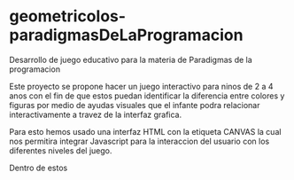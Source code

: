 # geometricolos-paradigmasDeLaProgramacion
Desarrollo de juego educativo para la materia de Paradigmas de la programacion

Este proyecto se propone hacer un juego interactivo para ninos de 2 a 4 anos con el fin de que estos puedan identificar la diferencia entre colores y figuras por medio de ayudas visuales que el infante podra relacionar interactivamente a travez de la interfaz grafica. 

Para esto hemos usado una interfaz HTML con la etiqueta CANVAS la cual nos permitira integrar Javascript para la interaccion del usuario con los diferentes niveles del juego.

Dentro de estos